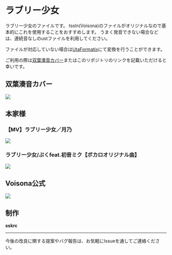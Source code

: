 # ラブリー少女
ラブリー少女のファイルです。
tssln(Voisona)のファイルがオリジナルなので基本的にこれを使用することをおすすめします。
うまく発音できない場合などは、連続音なしのustファイルを利用してください。

ファイルが対応していない場合は[UtaFormatix](https://sdercolin.github.io/utaformatix3/)にて変換を行うことができます。

ご利用の際は[双葉湊音カバー](https://www.youtube.com/watch?v=KavIg-heA6M)またはこのリポジトリのリンクを記載いただけると幸いです。




## 双葉湊音カバー
[![](https://img.youtube.com/vi/KavIg-heA6M/0.jpg)](https://www.youtube.com/watch?v=KavIg-heA6M)


## 本家様

### 【MV】ラブリー少女／月乃

[![](https://img.youtube.com/vi/wwyqLnxCLj0/0.jpg)](https://www.youtube.com/watch?v=wwyqLnxCLj0)

### ラブリー少女/ぷくfeat.初音ミク【ボカロオリジナル曲】

[![](https://img.youtube.com/vi/bMp-d8yqa14/0.jpg)](https://www.youtube.com/watch?v=bMp-d8yqa14)


## Voisona公式
[![](https://img.youtube.com/vi/GfQIcnQmdCM/0.jpg)](https://www.youtube.com/watch?v=GfQIcnQmdCM)


## 制作
**sskrc**

---

今後の改良に関する提案やバグ報告は、お気軽にIssueを通してご連絡ください。
